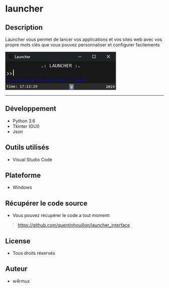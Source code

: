 # launcher

## Description
Launcher vous permet de lancer vos applications et vos
sites web avec vos propre mots clés que vous pouvez personnaliser et configurer 
facilements

![screenshot](img\Capture.png)

---

## Développement
- Python 3.6
- Tkinter (GUI)
- Json

## Outils utilisés
- Visual Studio Code

## Plateforme
- Windows

## Récupérer le code source
- Vous pouvez récupérer le code a tout moment:
> https://github.com/quentinhouillon/launcher_interface

## License
- Tous droits réservés

## Auteur
- w4rmux